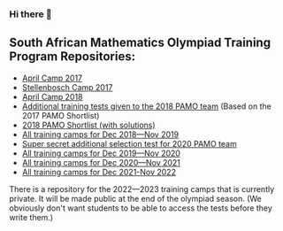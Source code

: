 ### Hi there 👋

<!--
**dlnnlsn/dlnnlsn** is a ✨ _special_ ✨ repository because its `README.md` (this file) appears on your GitHub profile.

Here are some ideas to get you started:

- 🔭 I’m currently working on ...
- 🌱 I’m currently learning ...
- 👯 I’m looking to collaborate on ...
- 🤔 I’m looking for help with ...
- 💬 Ask me about ...
- 📫 How to reach me: ...
- 😄 Pronouns: ...
- ⚡ Fun fact: ...
-->

## South African Mathematics Olympiad Training Program Repositories:
* [April Camp 2017](https://github.com/dlnnlsn/best_camp_evar)
* [Stellenbosch Camp 2017](https://github.com/dlnnlsn/best_camp_evar_the_one_with_the_cat_picture)
* [April Camp 2018](https://github.com/dlnnlsn/most_stoked_camp_ever)
* [Additional training tests given to the 2018 PAMO team](https://github.com/dlnnlsn/pamo_training_tests_2018) (Based on the 2017 PAMO Shortlist)
* [2018 PAMO Shortlist (with solutions)](https://github.com/dlnnlsn/pamo_shortlist_2018)
* [All training camps for Dec 2018—Nov 2019](https://github.com/dlnnlsn/best_year_evar_18-19)
* [Super secret additional selection test for 2020 PAMO team](https://github.com/dlnnlsn/super_secret_pamo_test)
* [All training camps for Dec 2019—Nov 2020](https://github.com/dlnnlsn/best_year_so_far_19-20)
* [All training camps for Dec 2020—Nov 2021](https://github.com/dlnnlsn/actually_somewhat_mediocre_year_20-21)
* [All training camps for Dec 2021-Nov 2022](https://github.com/dlnnlsn/the_years_just_keep_going_21-22)

There is a repository for the 2022—2023 training camps that is currently private. It will be made public at the end of the olympiad season. (We obviously don't want students to be able to access the tests before they write them.)
